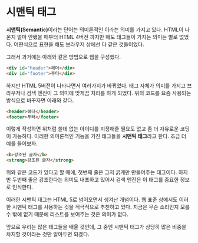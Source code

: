 # 시맨틱 태그
<strong>시맨틱(Semantic)</strong>이라는 단어는 의미론적인 이라는 의미를 가지고 있다. HTML이 나온지 얼마 안됐을 때부터 HTML 4버전 까지만 해도 태그들이 가지는 의미는 별로 없었다. 어떤식으로 표현을 해도 브라우저 상에선 다 같은 것들이었다.

그래서 과거에는 아래와 같은 방법으로 웹을 구성했다.

```html
<div id="header">헤더</div>
<div id="footer">푸터</div>
```

하지만 HTML 5버전이 나타나면서 여러가지가 바뀌었다. 태그 자체가 의미를 가지고 브라우저나 검색 엔진이 그 의미에 맞게끔 처리를 하게 되었다. 위의 코드를 요즘 사용되는 방식으로 바꾸자면 아래와 같다.

```html
<header>헤더</header>
<footer>푸터</footer>
```

이렇게 작성하면 위처럼 쓸데 없는 아이디를 지정해줄 필요도 없고 좀 더 자유로운 코딩이 가능하다. 이러한 의미론적인 기능을 가진 태그들을 **시맨틱 태그**라고 한다. 조금 더 예를 들어보자.

```html
<b>강조된 글자</b>
<strong>강조된 글자</strong>
```

위와 같은 코드가 있다고 할 때에, 첫번째 줄은 그저 굵게만 만들어주는 태그이다. 하지만 두번째 줄은 강조한다는 의미도 내포하고 있어서 검색 엔진은 이 태그를 중요한 정보로 인식한다.

이러한 시맨틱 태그는 HTML 5로 넘어오면서 생겨난 개념이다. 웹 표준 상에서도 이러한 시맨틱 태그를 사용하는 것을 적극적으로 추천하고 있다. 지금은 무슨 소리인지 모를 수 밖에 없기 때문에 리스트를 보여주는 것은 의미가 없다.

앞으로 우리는 많은 태그들을 배울 것인데, 그 중엔 시맨틱 태그가 상당히 많은 비중을 차지할 것이라는 것만 알아두면 되겠다.